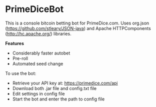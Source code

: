 # PrimeDiceBot

This is a console bitcoin betting bot for PrimeDice.com.
Uses org.json (https://github.com/stleary/JSON-java) and Apache HTTPComponents (http://hc.apache.org/) libraries.

<b>Features</b>
- Considerably faster autobet
- Pre-roll
- Automated seed change

To use the bot:
- Retrieve your API key at: https://primedice.com/api
- Download both .jar file and config.txt file
- Edit settings in config file
- Start the bot and enter the path to config file
